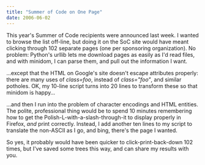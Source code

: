 ```yaml
---
title: "Summer of Code on One Page"
date: 2006-06-02
---
```

This year's Summer of Code recipients were announced last week.  I wanted to browse the list off-line, but doing it on the SoC site would have meant clicking through 102 separate pages (one per sponsoring organization).  No problem: Python's urllib lets me download pages as easily as I'd read files, and with minidom, I can parse them, and pull out the information I want.

…except that the HTML on Google's site doesn't escape attributes properly: there are many uses of <em>class=foo</em>, instead of <em>class="foo"</em>, and similar potholes.  OK, my 10-line script turns into 20 lines to transform these so that minidom is happy…

…and then I run into the problem of character encodings and HTML entities.  The polite, professional thing would be to spend 10 minutes remembering how to get the Polish-L-with-a-slash-through-it to display properly in Firefox, <em>and</em> print correctly.  Instead, I add another ten lines to my script to translate the non-ASCII as I go, and bing, there's the page I wanted.

So yes, it probably would have been quicker to click-print-back-down 102 times, but I've saved some trees this way, and can share my results with you.
